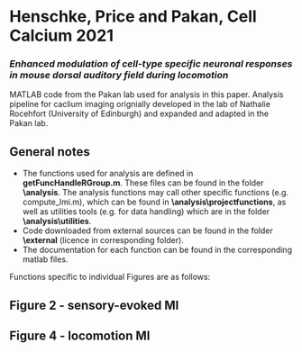 # Henschke, Price and Pakan, Cell Calcium 2021
### *Enhanced modulation of cell-type specific neuronal responses in mouse dorsal auditory field during locomotion*

MATLAB code from the Pakan lab used for analysis in this paper. 
Analysis pipeline for caclium imaging orignially developed in the lab of Nathalie Rocehfort (University of Edinburgh) and expanded and adapted in the Pakan lab.

## General notes
- The functions used for analysis are defined in **getFuncHandleRGroup.m**. 
These files can be found in the folder **\analysis**.
The analysis functions may call other specific functions (e.g. compute_lmi.m), which can be found in **\analysis\projectfunctions**, 
as well as utilities tools (e.g. for data handling) which are in the folder **\analysis\utilities**.
- Code downloaded from external sources can be found in the folder **\external** (licence in corresponding folder).
- The documentation for each function can be found in the corresponding matlab files.

Functions specific to individual Figures are as follows:

## Figure 2 - sensory-evoked MI

## Figure 4 - locomotion MI
   
	
